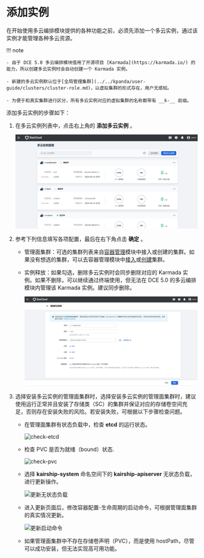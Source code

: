 # 添加实例

在开始使用多云编排模块提供的各种功能之前，必须先添加一个多云实例，通过该实例才能管理各种多云资源。

!!! note

    - 由于 DCE 5.0 多云编排模块借用了开源项目 [Karmada](https://karmada.io/) 的能力，所以创建多云实例时会自动创建一个 Karmada 实例。

    - 新建的多云实例默认位于[全局管理集群](../../kpanda/user-guide/clusters/cluster-role.md)，以虚拟集群的形式存在，用户无感知。
    
    - 为便于和真实集群进行区分，所有多云实例对应的虚拟集群的名称都带有 __k-__ 前缀。

添加多云实例的步骤如下：

1. 在多云实例列表中，点击右上角的 __添加多云实例__ 。

    ![add](../images/add01.png)

2. 参考下列信息填写各项配置，最后在右下角点击 __确定__ 。

    - 管理面集群：可选的集群列表来自[容器管理](../../kpanda/intro/index.md)模块中接入或创建的集群。如果没有想选的集群，可以去容器管理模块中[接入](../../kpanda/user-guide/clusters/integrate-cluster.md)或[创建](../../kpanda/user-guide/clusters/create-cluster.md)集群。
    - 实例释放：如果勾选，删除多云实例时会同步删除对应的 Karmada 实例。如果不删除，可以继续通过终端使用，但无法在 DCE 5.0 的多云编排模块内管理该 Karmada 实例。建议同步删除。

        ![Management](../images/add-instance.png)

3. 选择安装多云实例的管理面集群时，选择安装多云实例的管理面集群时，建议使用运行正常并且安装了存储类（SC）的集群并保证对应的存储卷空间充足，否则存在安装失败的风险。若安装失败，可根据以下步骤检查问题。

    - 在管理面集群有状态负载中，检查 __etcd__ 的运行状态。

        ![check-etcd](https://docs.daocloud.io/daocloud-docs-images/docs/zh/docs/virtnest/images/check-etcd.png)

    - 检查 PVC 是否为就绪（bound）状态.

        ![check-pvc](https://docs.daocloud.io/daocloud-docs-images/docs/zh/docs/virtnest/images/check-pvc.png)

    - 选择 __kairship-system__ 命名空间下的 __kairship-apiserver__ 无状态负载，进行更新操作。

        ![更新无状态负载](https://docs.daocloud.io/daocloud-docs-images/docs/zh/docs/kairship/images/update-deployment.png)

    - 进入更新页面后，修改容器配置-生命周期的启动命令，可根据管理面集群的真实情况更新。

        ![更新启动命令](https://docs.daocloud.io/daocloud-docs-images/docs/zh/docs/kairship/images/update-setting.png)

    - 如果管理面集群中不存在存储卷声明（PVC），而是使用 hostPath，尽管可以成功安装，但无法实现高可用功能。